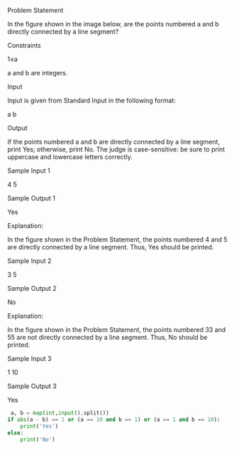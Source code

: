 Problem Statement

In the figure shown in the image below, are the points numbered a and b directly connected by a line segment?

Constraints

1≤a

a and b are integers.

Input

Input is given from Standard Input in the following format:

a b


Output

If the points numbered a and b are directly connected by a line segment, print Yes; otherwise, print No.
The judge is case-sensitive: be sure to print uppercase and lowercase letters correctly.

Sample Input 1

4 5

Sample Output 1

Yes

Explanation:

In the figure shown in the Problem Statement, the points numbered 4 and 5 are directly connected by a line segment.
Thus, Yes should be printed.

Sample Input 2 

3 5

Sample Output 2

No

Explanation:

In the figure shown in the Problem Statement, the points numbered 33 and 55 are not directly connected by a line segment.
Thus, No should be printed.

Sample Input 3

1 10

Sample Output 3

Yes

```python
 a, b = map(int,input().split())
if abs(a - b) == 1 or (a == 10 and b == 1) or (a == 1 and b == 10):
    print('Yes')
else:
    print('No')
